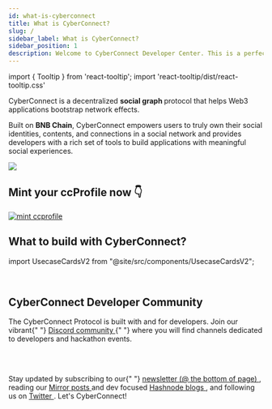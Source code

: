 ```yaml
---
id: what-is-cyberconnect
title: What is CyberConnect?
slug: /
sidebar_label: What is CyberConnect?
sidebar_position: 1
description: Welcome to CyberConnect Developer Center. This is a perfect space for you to learn about the CyberConnect Protocol, get inspired, and start building meaningful social experiences for users.
---
```


import { Tooltip } from 'react-tooltip';
import 'react-tooltip/dist/react-tooltip.css'


<Tooltip anchorId="social-graph" content="Social graphs describe relationships on the Internet, making them a representation of the social system online" />


CyberConnect is a decentralized <strong id="social-graph" class="boxBorder"> social graph  </strong> protocol that helps Web3 applications bootstrap network effects. 

<Tooltip anchorId="BNB-CHAIN" html="Build N Build (BNB) Chain is a distributed blockchain network upon which <br/> developers and innovators can build decentralized applications (DApps)<br/> as part of the move to Web3" />

Built on <strong id="BNB-CHAIN" class="boxBorderBNB"> BNB Chain</strong>, CyberConnect empowers users to truly own their social identities, contents, and connections in a social network and provides developers with a rich set of tools to build applications with meaningful social experiences.


<div class="side-by-side-images" >
<div>
<img src="/img/v2/ccProfile_prerequisite.png"/>
</div>
<div>
<h2>Mint your ccProfile now 👇</h2>
<a href="https://cc.me/mint">
<img src="/img/v2/card.svg" alt="mint ccprofile" align="center" />
</a>
</div>
</div>





## What to build with CyberConnect?

import UsecaseCardsV2 from "@site/src/components/UsecaseCardsV2";

<UsecaseCardsV2 />

<br/>


<div className="welcomeCard">
    <h2 className="anchor" id="cyberconnect-developer-community">
        CyberConnect Developer Community
        <a
            className="hash-link"
            href="#cyberconnect-developer-community"
            title="Direct link to heading"></a>
    </h2>
    <p>
        The CyberConnect Protocol is built with and for developers. Join our vibrant{" "}
        <a
            href="https://discord.com/invite/cUc8VRGmPs"
            target="_blank"
            rel="noopener noreferrer">
            Discord community
        </a>{" "}
        where you will find channels dedicated to developers and hackathon events.
    </p>
    <br></br>
    <p>
    Stay updated by subscribing to our{" "}
        <a
            href="https://cyberconnect.me/"
            target="_blank"
            rel="noopener noreferrer">
            newsletter (@ the bottom of page)
        </a>
        , reading our <a
            href="https://mirror.xyz/cyberlab.eth"
            target="_blank"
            rel="noopener noreferrer">
            Mirror posts 
        </a> and dev focused <a
            href="https://cyberconnect.hashnode.dev/"
            target="_blank"
            rel="noopener noreferrer">
            Hashnode blogs
        </a>, and following us on <a
            href="https://twitter.com/CyberConnectHQ"
            target="_blank"
            rel="noopener noreferrer">
            Twitter
        </a>. Let's CyberConnect!
    </p>
</div>

